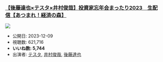 ### [【後藤達也×テスタ×井村俊哉】投資家忘年会まったり2023　生配信【あつまれ！経済の森】](https://www.youtube.com/watch?v=qbkB7JR4ut4)
[![](https://img.youtube.com/vi/qbkB7JR4ut4/hqdefault.jpg)](https://www.youtube.com/watch?v=qbkB7JR4ut4)
-   公開日: 2023-12-09
-   視聴数: 621,716
-   **いいね数: 5,744**
-   出演者: [テスタ](/rehacq_fan/people/テスタ "wikilink"), [井村俊哉](/rehacq_fan/people/井村俊哉 "wikilink"), [後藤達也](/rehacq_fan/people/後藤達也 "wikilink")
